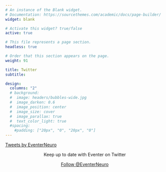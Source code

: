 ```yaml
---
# An instance of the Blank widget.
# Documentation: https://sourcethemes.com/academic/docs/page-builder/
widget: blank

# Activate this widget? true/false
active: true

# This file represents a page section.
headless: true

# Order that this section appears on the page.
weight: 91

title: Twitter
subtitle:

design:
  columns: "2"
  # background:
  #  image: headers/bubbles-wide.jpg
  #  image_darken: 0.6
  #  image_position: center
  #  image_size: cover
  #  image_parallax: true
  #  text_color_light: true
  #spacing:
    #padding: ["20px", "0", "20px", "0"]
---
```



<a class="twitter-timeline" data-height = 750 href="https://twitter.com/EventerNeuro?ref_src=twsrc%5Etfw">Tweets by EventerNeuro</a> <script async src="https://platform.twitter.com/widgets.js" charset="utf-8"></script>


<center>
Keep up to date with Eventer on Twitter  

<a href="https://twitter.com/EventerNeuro?ref_src=twsrc%5Etfw" class="twitter-follow-button" data-size="large" data-dnt="true" data-show-count="false">Follow @EventerNeuro</a><script async src="https://platform.twitter.com/widgets.js" charset="utf-8"></script>
</center>

